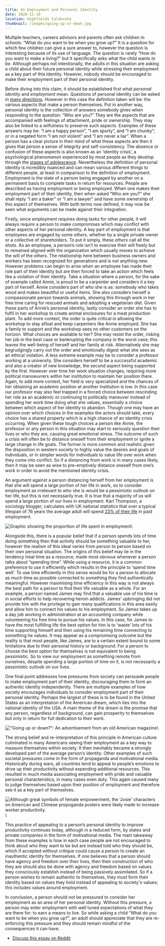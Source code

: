 ```yaml
---
title: On Employment and Personal Identity
date: 2020-11-10
location: Highfields Caldecote
thumbnail: /images/going-up-or-down.jpg
---
```


Multiple teachers, careers advisors and parents often ask children in schools:
“What do you want to be when you grow up?” It is a question for which few
children can give a sure answer to, however the question is interesting because
of its use of language. The question is rarely “How do you want to make a
living?” but it specifically asks what the child wants *to be*. Although perhaps
not intentionally, the adults in this situation are asking a child about their
future personal identity while stressing their employment as a key part of this
identity. However, nobody should be encouraged to make their employment part of
their personal identity.

Before diving into this claim, it should be established first what *personal
identity* and *employment* mean. Questions of personal identity can be asked in
[many directions][]. However in this case the definition taken will be: the various
aspects that make a person themselves. Put in another way, personal identity is
the collection of answers somebody gives when responding to the question: “Who
are you?” They are the aspects that are accompanied with feelings of
attachment, pride or ownership. They may also be linked to a wilfulness to
preserve such aspects. Examples of these answers may be: “I am a happy person”,
“I am sporty”, and “I am chunky”; or in a negated form “I am not violent” and
“I am never a liar”. When a person has a clear picture in their mind of what
these aspects are then it gives that person a sense of integrity and
self-consistency. The absence or confusion of these aspects is also known as an
‘identity crisis’, a psychological phenomenon experienced by most people as
they develop through the [stages of adolescence][]. Nevertheless the definition of
personal identity is incredibly nuanced and can mean various different things
to different people, at least in comparison to the definition of employment.
Employment is the state of a person being engaged by another on a permanent
basis to complete tasks in return for resources. People are described as having
employment or being employed. When one makes their employment part of their
identity, then when asked “Who are you?” she shall reply “I am a baker” or “I
am a lawyer” and have some ownership of this aspect of themselves. With both
terms now defined, it may now be seen what arguments can be made against their
integration.

[many directions]: https://plato.stanford.edu/entries/identity-personal/
[stages of adolescence]: https://en.wikipedia.org/wiki/Erikson's_stages_of_psychosocial_development

Firstly, since employment requires doing tasks for other people, it will always
require a person to make compromises which may conflict with other aspects of
her personal identity. A key part of employment is that employees are engaged
by some *others*, whether by a single private owner or a collective of
shareholders. To put it simply, these *others* call all the shots. As an
employee, a person’s role isn’t to exercise their will freely but to remained
aligned with the organization which usually moves to achieve the will of the
*others*. The relationship here between business owners and workers has been
recognized for generations and is not anything new. However problems can begin
to arise when an employee has made their role part of their identity but are
then forced to take an action which feels like a violation of their identity.
Take a situation where a person, for the sake of example called Annie, is proud
to be a carpenter and considers it a key part of herself. Annie considers part
of who she is as: somebody who takes wood and makes beautiful or useful items.
She also considers herself a compassionate person towards animals, showing this
through work in her free time caring for rescued animals and adopting a
vegetarian diet. Given these parts of Annie’s personal identity, lastly
consider an order she has to fulfil in her workshop to create animal enclosures
for a meat production plant. To add more context, the order is quite critical
in allowing the workshop to stay afloat and keep carpenters like Annie
employed. She has a family to support and the workshop sees no other customers
on the horizon. What choices are available to her? She may resist the order,
risking her job in the best case or bankrupting the company in the worst case;
this leaves the well-being of herself and her family at risk. Alternatively she
may begrudgingly carry out the order and emotionally digest what she sees as an
ethical violation. A less extreme example may be to consider a professor
working at a university. She considers herself to be a successful academic and
also a creator of new knowledge, the second aspect being supported by the
first. However over time her work situation changes, requiring more political
manoeuvrers within her institution to maintain her position there. Again, to
add more context, her field is very specialized and the chances of her
obtaining an academic position at another institution is low. In this case our
professor may also feel trapped in a forced choice between rescinding her role
as an academic or continuing to politically maneuver instead of spending her
work time doing what she values, essentially a choice between which aspect of
her identity to abandon. Though one may have an opinion over which choices in
the examples the actors should take, every choice has a shared property which
is a high chance of an identity crisis occurring. When given these tough
choices a person like Annie, the professor or any person in this situation may
start to seriously question their lives or who they are, causing great
emotional stress. The outcome of such a crisis will often be to distance
oneself from their employment or ignite a large change in life goals. The
former is more common and realistic given the disposition in western society to
highly value the desires and goals of individuals, or in simpler words for
individuals to value life over work when they come into conflict. So if a
distancing from work is in many cases likely, then it may be seen as wise to
pre-emptively distance oneself from one’s work in order to avoid the mentioned
identity crisis.

An argument against a person distancing herself from her employment is that she
will spend a large portion of her life in work, so to consider employment as
irrelevant to who she is would be a pessimistic outlook on her life, but this
is not necessarily true. It is true that a majority of us will spend a large
portion of our lives in employment. Karl Thompson, a sociology blogger,
calculates with UK national statistics that over a typical lifespan of 76 years
the average adult will spend [23% of their life][] in paid employment.

[23% of their life]: https://revisesociology.com/2016/08/16/percentage-life-work/

![Graphic showing the proportion of life spent in employment](/images/life-proportion.svg)\

Alongside this, there is a popular belief that if a person spends lots of time
doing something then that activity should be something valuable to her, however
the realism of this ideal varies from person to person based on their own
personal situation. The origins of this belief may lie in the tendency treat
time as a resource, made most obvious whenever a person talks about “spending
time”. While using a resource, it is a common preference to use it efficiently
which results in the principle to ‘spend time well’. To use time efficiently in
this sense would be for a person to allocate as much time as possible connected
to something they find authentically meaningful. However maximising time
efficiency in this way is not always the best path for a person to find their
life valuable as a whole. For an example, a person named James may find that a
valuable use of his time is in social efforts to help recovering heroin
addicts. James’ upbringing did not provide him with the privilege to gain many
qualifications in this area easily and allow him to connect his values to his
employment. So James takes up a day job working in administration at an
accounting company while volunteering his free time to pursue his values. In
this case, for James to have the most fulfilling life the best option for him
is to ‘waste’ lots of his time supporting himself and then using his remaining
time connecting to something he values. It may appear as a compromising outcome
but the reality is that most people, like James, are to a certain extent bound
to some limitations due to their personal history or background. For a person
to choose the best option for themselves is not equivalent to being
pessimistic. So to view our employment as something remote from ourselves,
despite spending a large portion of time on it, is not necessarily a
pessimistic outlook on our lives.

One final point addresses how pressures from society can persuade people to
make employment part of their identity, discouraging them to form an authentic
identity independently. There are multiple examples of how society encourages
individuals to consider employment part of their personal identity. Perhaps the
largest of these is to be found in the United States as an interpretation of
the American dream, which ties into the national identity of the USA. A main
theme of the dream is the promise that any person, regardless of background,
can gain prosperity to themselves but only in return for full dedication to
their work.

!["Going up or down?": An advertisement from an old American magazine](/images/going-up-or-down.jpg)\

The strong belief and re-interpretation of this principle in American culture
culminated in many Americans seeing their employment as a key way to measure
themselves within society. It then inevitably became a strongly developed part
of the average person’s identity. Other examples of such societal pressures
come in the form of propaganda and motivational media. Historically during
wars, all countries tend to appeal to people’s emotions to drive up their
productivity without expending additional resources. This resulted in much
media associating employment with pride and valuable personal characteristics,
in many cases even duty. This again caused many to judge themselves based upon
their position of employment and therefore see it as a key part of themselves.

![Although great symbols of female empowerment, the 'Josie' characters on American and Chinese propoganda posters were likely made to increase worker productivity.](/images/josies.png)\

This practice of appealing to a person’s personal identity to improve
productivity continues today, although in a reduced form, by states and private
companies in the form of motivational media. The main takeaway from these
examples is how in each case people are not encouraged to think about who they
want to be but are instead told who they should be, which if accepted without
critique could cause a person to create an inauthentic identity for themselves.
If one believes that a person should have agency and freedom over their lives,
then their construction of who they are should also be done with agency and
freedom based on values they consciously establish instead of being passively
assimilated. So if a person wishes to remain authentic to themselves, they must
form their identity based on values they hold instead of appealing to society's
values; this includes values around employment.

In conclusion, a person should not be pressured to consider her employment as
an area of her personal identity. Without this pressure, a person may enter
employment with well tuned expectations of what they are there for: to earn a
means to live. So while asking a child “What do you want to be when you grow
up?”, an adult should appreciate that they are re-enforcing this pressure and
they should remain mindful of the consequences it can have.

* [Discuss this essay on Reddit](https://www.reddit.com/r/philosophy/comments/jrl6gb/on_employment_and_personal_identity/)

